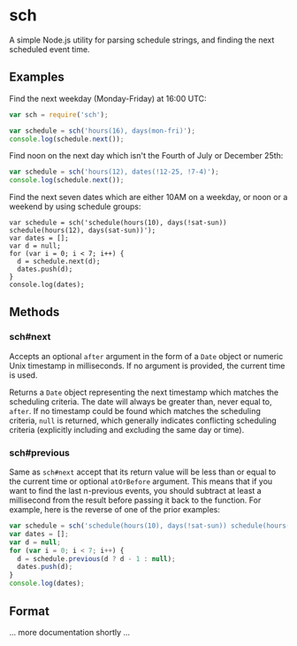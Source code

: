 # sch

A simple Node.js utility for parsing schedule strings, and finding the next scheduled event time.

## Examples

Find the next weekday (Monday-Friday) at 16:00 UTC:

```javascript
var sch = require('sch');

var schedule = sch('hours(16), days(mon-fri)');
console.log(schedule.next());
```

Find noon on the next day which isn't the Fourth of July or December 25th:

```javascript
var schedule = sch('hours(12), dates(!12-25, !7-4)');
console.log(schedule.next());
```

Find the next seven dates which are either 10AM on a weekday, or noon or a weekend by using schedule groups:

```
var schedule = sch('schedule(hours(10), days(!sat-sun)) schedule(hours(12), days(sat-sun))');
var dates = [];
var d = null;
for (var i = 0; i < 7; i++) {
  d = schedule.next(d);
  dates.push(d);
}
console.log(dates);
```

## Methods

### sch#next

Accepts an optional `after` argument in the form of a `Date` object or numeric Unix timestamp in milliseconds. If no argument is provided, the current time is used.

Returns a `Date` object representing the next timestamp which matches the scheduling criteria. The date will always be greater than, never equal to, `after`. If no timestamp could be found which matches the scheduling criteria, `null` is returned, which generally indicates conflicting scheduling criteria (explicitly including and excluding the same day or time).

### sch#previous

Same as `sch#next` accept that its return value will be less than or equal to the current time or optional `atOrBefore` argument. This means that if you want to find the last n-previous events, you should subtract at least a millisecond from the result before passing it back to the function. For example, here is the reverse of one of the prior examples:

```javascript
var schedule = sch('schedule(hours(10), days(!sat-sun)) schedule(hours(12), days(sat-sun))');
var dates = [];
var d = null;
for (var i = 0; i < 7; i++) {
  d = schedule.previous(d ? d - 1 : null);
  dates.push(d);
}
console.log(dates);
```

## Format

... more documentation shortly ...